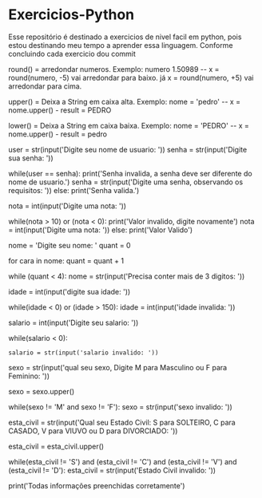 # Exercicios-Python

Esse repositório é destinado a exercicios de nivel facil em python, pois estou destinando meu tempo a aprender essa linguagem.
Conforme concluindo cada exercicio dou commit

round() = arredondar numeros. Exemplo: numero 1.50989 -- x = round(numero, -5) vai arredondar para baixo. já x = round(numero, +5) vai arredondar para cima.

upper() = Deixa a String em caixa alta. Exemplo: nome = 'pedro' -- x = nome.upper() - result = PEDRO

lower() = Deixa a String em caixa baixa. Exemplo: nome = 'PEDRO' -- x = nome.upper() - result = pedro

user = str(input('Digite seu nome de usuario: '))
senha = str(input('Digite sua senha: '))

while(user == senha):
	print('Senha invalida, a senha deve ser diferente do nome de usuario.')
	senha = str(input('Digite uma senha, observando os requisitos: '))
else: 
	print('Senha valida.')


nota = int(input('Digite uma nota: '))

while(nota > 10) or (nota < 0):
	print('Valor invalido, digite novamente')
	nota = int(input('Digite uma nota: '))
else:
	print('Valor Valido')


nome = 'Digite seu nome: '
quant = 0

for cara in nome:
	quant = quant + 1	

while (quant < 4):
	nome = str(input('Precisa conter mais de 3 digitos: '))

idade = int(input('digite sua idade: '))

while(idade < 0) or (idade > 150):
	idade = int(input('idade invalida: '))

salario = int(input('Digite seu salario: '))

while(salario < 0):

	salario = str(input('salario invalido: '))

sexo = str(input('qual seu sexo, Digite M para Masculino ou F para Feminino: '))

sexo = sexo.upper()

while(sexo != 'M' and sexo != 'F'):
	sexo = str(input('sexo invalido: '))

esta_civil = str(input('Qual seu Estado Civil: S para SOLTEIRO, C para CASADO, V para VIUVO ou D para DIVORCIADO: '))

esta_civil = esta_civil.upper()

while(esta_civil != 'S') and (esta_civil != 'C') and (esta_civil != 'V') and (esta_civil != 'D'):
	esta_civil = str(input('Estado Civil invalido: '))


print('Todas informações preenchidas corretamente')
